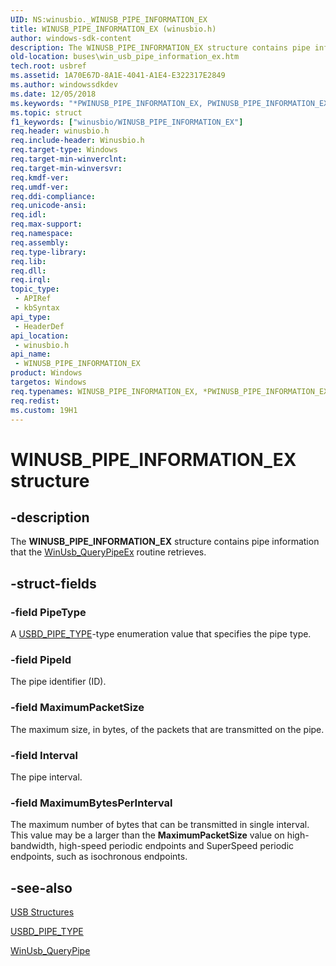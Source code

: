 ```yaml
---
UID: NS:winusbio._WINUSB_PIPE_INFORMATION_EX
title: WINUSB_PIPE_INFORMATION_EX (winusbio.h)
author: windows-sdk-content
description: The WINUSB_PIPE_INFORMATION_EX structure contains pipe information that the WinUsb_QueryPipeEx routine retrieves.
old-location: buses\win_usb_pipe_information_ex.htm
tech.root: usbref
ms.assetid: 1A70E67D-8A1E-4041-A1E4-E322317E2849
ms.author: windowssdkdev
ms.date: 12/05/2018
ms.keywords: "*PWINUSB_PIPE_INFORMATION_EX, PWINUSB_PIPE_INFORMATION_EX, PWINUSB_PIPE_INFORMATION_EX structure pointer [Buses], WINUSB_PIPE_INFORMATION_EX, WINUSB_PIPE_INFORMATION_EX structure [Buses], buses.win_usb_pipe_information_ex, winusbio/PWINUSB_PIPE_INFORMATION_EX, winusbio/WINUSB_PIPE_INFORMATION_EX"
ms.topic: struct
f1_keywords: ["winusbio/WINUSB_PIPE_INFORMATION_EX"]
req.header: winusbio.h
req.include-header: Winusbio.h
req.target-type: Windows
req.target-min-winverclnt: 
req.target-min-winversvr: 
req.kmdf-ver: 
req.umdf-ver: 
req.ddi-compliance: 
req.unicode-ansi: 
req.idl: 
req.max-support: 
req.namespace: 
req.assembly: 
req.type-library: 
req.lib: 
req.dll: 
req.irql: 
topic_type:
 - APIRef
 - kbSyntax
api_type:
 - HeaderDef
api_location:
 - winusbio.h
api_name:
 - WINUSB_PIPE_INFORMATION_EX
product: Windows
targetos: Windows
req.typenames: WINUSB_PIPE_INFORMATION_EX, *PWINUSB_PIPE_INFORMATION_EX
req.redist: 
ms.custom: 19H1
---
```


# WINUSB_PIPE_INFORMATION_EX structure


## -description


The <b>WINUSB_PIPE_INFORMATION_EX</b> structure contains pipe information that the <a href="https://docs.microsoft.com/windows/desktop/api/winusb/nf-winusb-winusb_querypipeex">WinUsb_QueryPipeEx</a> routine retrieves.


## -struct-fields




### -field PipeType

A <a href="https://docs.microsoft.com/windows-hardware/drivers/ddi/content/usb/ne-usb-_usbd_pipe_type">USBD_PIPE_TYPE</a>-type enumeration value that specifies the pipe type.


### -field PipeId

The pipe identifier (ID).


### -field MaximumPacketSize

The maximum size, in bytes, of the packets that are transmitted on the pipe.


### -field Interval

The pipe interval.


### -field MaximumBytesPerInterval

The maximum number of bytes that can be transmitted in single interval.  This value may be a larger than the <b>MaximumPacketSize</b> value on high-bandwidth, high-speed periodic endpoints and SuperSpeed periodic endpoints, such as isochronous endpoints.


## -see-also




<a href="https://docs.microsoft.com/windows-hardware/drivers/ddi/content/index">USB Structures</a>



<a href="https://docs.microsoft.com/windows-hardware/drivers/ddi/content/usb/ne-usb-_usbd_pipe_type">USBD_PIPE_TYPE</a>



<a href="https://docs.microsoft.com/windows/desktop/api/winusb/nf-winusb-winusb_querypipe">WinUsb_QueryPipe</a>
 

 

